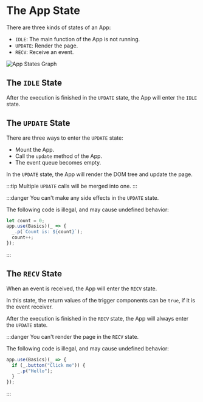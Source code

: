 # The App State

There are three kinds of states of an App:

- `IDLE`: The main function of the App is not running.
- `UPDATE`: Render the page.
- `RECV`: Receive an event.

![App States Graph](../../media/app-states.png)

## The `IDLE` State

After the execution is finished in the `UPDATE` state, the App will enter the `IDLE` state.

## The `UPDATE` State

There are three ways to enter the `UPDATE` state:

- Mount the App.
- Call the `update` method of the App.
- The event queue becomes empty.

In the `UPDATE` state, the App will render the DOM tree and update the page.

:::tip
Multiple `UPDATE` calls will be merged into one.
:::

:::danger
You can't make any side effects in the `UPDATE` state.

The following code is illegal, and may cause undefined behavior:

```ts
let count = 0;
app.use(Basics)(_ => {
  _.p(`Count is: ${count}`);
  count++;
});
```

:::

## The `RECV` State

When an event is received, the App will enter the `RECV` state.

In this state, the return values of the trigger components can be `true`, if it is the event receiver.

After the execution is finished in the `RECV` state, the App will always enter the `UPDATE` state.

:::danger
You can't render the page in the `RECV` state.

The following code is illegal, and may cause undefined behavior:

```ts
app.use(Basics)(_ => {
  if (_.button("Click me")) {
    _.p("Hello");
  }
});
```

:::
